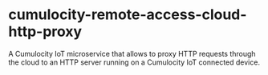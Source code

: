 # cumulocity-remote-access-cloud-http-proxy
A Cumulocity IoT microservice that allows to proxy HTTP requests through the cloud to an HTTP server running on a Cumulocity IoT connected device.
